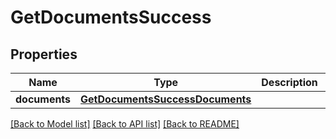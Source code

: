 # GetDocumentsSuccess

## Properties
Name | Type | Description | Notes
------------ | ------------- | ------------- | -------------
**documents** | [**GetDocumentsSuccessDocuments**](GetDocumentsSuccessDocuments.md) |  | 

[[Back to Model list]](../README.md#documentation-for-models) [[Back to API list]](../README.md#documentation-for-api-endpoints) [[Back to README]](../README.md)


